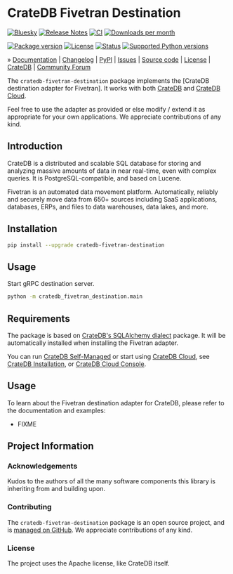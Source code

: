 # CrateDB Fivetran Destination

[![Bluesky][badge-bluesky]][project-bluesky]
[![Release Notes][badge-release-notes]][project-release-notes]
[![CI][badge-ci]][project-ci]
[![Downloads per month][badge-downloads-per-month]][project-downloads]

[![Package version][badge-package-version]][project-pypi]
[![License][badge-license]][project-license]
[![Status][badge-status]][project-pypi]
[![Supported Python versions][badge-python-versions]][project-pypi]

» [Documentation]
| [Changelog]
| [PyPI]
| [Issues]
| [Source code]
| [License]
| [CrateDB]
| [Community Forum]

The `cratedb-fivetran-destination` package implements the [CrateDB destination
adapter for Fivetran]. It works with both [CrateDB] and [CrateDB Cloud].

Feel free to use the adapter as provided or else modify / extend it
as appropriate for your own applications. We appreciate contributions of any kind.

## Introduction

CrateDB is a distributed and scalable SQL database for storing and analyzing
massive amounts of data in near real-time, even with complex queries.
It is PostgreSQL-compatible, and based on Lucene.

Fivetran is an automated data movement platform. Automatically, reliably and
securely move data from 650+ sources including SaaS applications, databases,
ERPs, and files to data warehouses, data lakes, and more.

## Installation

```bash
pip install --upgrade cratedb-fivetran-destination
```

## Usage

Start gRPC destination server.
```bash
python -m cratedb_fivetran_destination.main
```

## Requirements

The package is based on [CrateDB's SQLAlchemy dialect] package.
It will be automatically installed when installing the Fivetran adapter.

You can run [CrateDB Self-Managed] or start using [CrateDB Cloud],
see [CrateDB Installation], or [CrateDB Cloud Console].

## Usage

To learn about the Fivetran destination adapter for CrateDB, please refer to the
documentation and examples:

- FIXME


## Project Information

### Acknowledgements
Kudos to the authors of all the many software components this library is
inheriting from and building upon.

### Contributing
The `cratedb-fivetran-destination` package is an open source project, and is
[managed on GitHub]. We appreciate contributions of any kind.

### License
The project uses the Apache license, like CrateDB itself.


[CrateDB]: https://cratedb.com/database
[CrateDB Cloud]: https://cratedb.com/database/cloud
[CrateDB Cloud Console]: https://console.cratedb.cloud/
[CrateDB Installation]: https://cratedb.com/docs/guide/install/
[CrateDB Self-Managed]: https://cratedb.com/database/self-managed
[CrateDB's SQLAlchemy dialect]: https://cratedb.com/docs/sqlalchemy-cratedb/
[CrateDBVectorStore]: https://github.com/crate-workbench/cratedb-fivetran-destination/blob/cratedb/docs/vectorstores.ipynb
[crate]: https://pypi.org/project/crate/

[Changelog]: https://github.com/crate-workbench/cratedb-fivetran-destination/blob/cratedb/CHANGES.md
[Community Forum]: https://community.cratedb.com/
[Documentation]: https://cratedb.com/docs/guide/integrate/fivetran/
[Issues]: https://github.com/crate-workbench/cratedb-fivetran-destination/issues
[License]: https://github.com/crate-workbench/cratedb-fivetran-destination/blob/cratedb/LICENSE
[managed on GitHub]: https://github.com/crate-workbench/cratedb-fivetran-destination
[PyPI]: https://pypi.org/project/cratedb-fivetran-destination/
[Source code]: https://github.com/crate-workbench/cratedb-fivetran-destination

[badge-bluesky]: https://img.shields.io/badge/Bluesky-0285FF?logo=bluesky&logoColor=fff&label=Follow%20%40CrateDB
[badge-ci]: https://github.com/crate-workbench/cratedb-fivetran-destination/actions/workflows/tests.yml/badge.svg
[badge-downloads-per-month]: https://pepy.tech/badge/cratedb-fivetran-destination/month
[badge-license]: https://img.shields.io/github/license/crate-workbench/cratedb-fivetran-destination.svg
[badge-package-version]: https://img.shields.io/pypi/v/cratedb-fivetran-destination.svg
[badge-python-versions]: https://img.shields.io/pypi/pyversions/cratedb-fivetran-destination.svg
[badge-release-notes]: https://img.shields.io/github/release/crate-workbench/cratedb-fivetran-destination?label=Release+Notes
[badge-status]: https://img.shields.io/pypi/status/cratedb-fivetran-destination.svg
[project-bluesky]: https://bsky.app/search?q=cratedb
[project-ci]: https://github.com/crate-workbench/cratedb-fivetran-destination/actions/workflows/tests.yml
[project-downloads]: https://pepy.tech/project/cratedb-fivetran-destination/
[project-license]: https://github.com/crate-workbench/cratedb-fivetran-destination/blob/cratedb/LICENSE
[project-pypi]: https://pypi.org/project/cratedb-fivetran-destination
[project-release-notes]: https://github.com/crate-workbench/cratedb-fivetran-destination/releases
